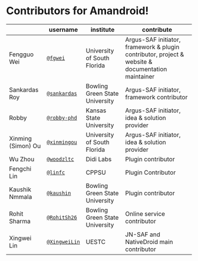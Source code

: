 # Contributors for Amandroid!


|                    | username                                     | institute                             | contribute                                                        |
---------------------|----------------------------------------------|---------------------------------------|-------------------------------------------------------------------|
 Fengguo Wei         | [`@fgwei`](https://github.com/fgwei)         | University of South Florida           | Argus-SAF initiator, framework & plugin contributor, project & website & documentation maintainer |
 Sankardas Roy       | [`@sankardas`](https://github.com/sankardas) | Bowling Green State University        | Argus-SAF initiator, framework contributor |
 Robby               | [`@robby-phd`](https://github.com/robby-phd) | Kansas State University               | Argus-SAF initiator, idea & solution provider |
 Xinming (Simon) Ou  | [`@xinmingou`](https://github.com/Ichoran)   | University of South Florida           | Argus-SAF initiator, idea & solution provider  |
 Wu Zhou             | [`@woodzltc`](https://github.com/woodzltc)   | Didi Labs                             | Plugin contributor              |
 Fengchi Lin         | [`@linfc`](https://github.com/linfc)         | CPPSU                                 | Plugin Contributor |
 Kaushik Nmmala      | [`@kaushin`](https://github.com/kaushin)     | Bowling Green State University        | Plugin contributor |
 Rohit Sharma        | [`@RohitSh26`](https://github.com/RohitSh26) | Bowling Green State University        | Online service contributor|
 Xingwei Lin         | [`@XingweiLin`](https://github.com/XingweiLin)| UESTC                                | JN-SAF and NativeDroid main contributor |
 
